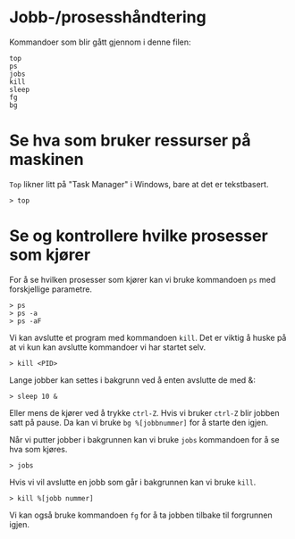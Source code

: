# Jobb-/prosesshåndtering

Kommandoer som blir gått gjennom i denne filen:

    top
    ps
    jobs
    kill
    sleep
    fg
    bg

# Se hva som bruker ressurser på maskinen

`Top` likner litt på "Task Manager" i Windows, bare at det er tekstbasert.

    > top

# Se og kontrollere hvilke prosesser som kjører

For å se hvilken prosesser som kjører kan vi bruke kommandoen `ps` med forskjellige parametre.

    > ps
    > ps -a
    > ps -aF

Vi kan avslutte et program med kommandoen `kill`. Det er viktig å huske på at vi kun kan avslutte kommandoer vi har startet selv.

    > kill <PID>

Lange jobber kan settes i bakgrunn ved å enten avslutte de med &:

    > sleep 10 &

Eller mens de kjører ved å trykke `ctrl-Z`. Hvis vi bruker `ctrl-Z` blir jobben satt på pause. Da kan vi bruke `bg %[jobbnummer]` for å starte den igjen.

Når vi putter jobber i bakgrunnen kan vi bruke `jobs` kommandoen for å se hva som kjøres.

    > jobs

Hvis vi vil avslutte en jobb som går i bakgrunnen kan vi bruke `kill`.

    > kill %[jobb nummer]

Vi kan også bruke kommandoen `fg` for å ta jobben tilbake til forgrunnen igjen.
